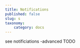 ```yaml
---
title: Notifications
published: false
slug: s
taxonomy:
    category: docs
---
```


see notificiations -advanced TODO